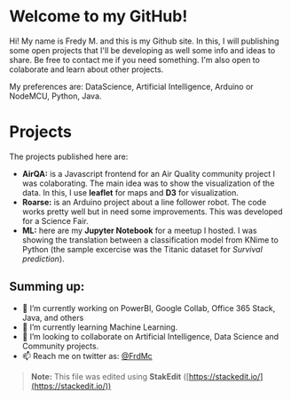 # Welcome to my GitHub!

Hi! My name is Fredy M. and this is my Github site. In this, I will publishing some open projects that I'll be developing as well some info and ideas to share. Be free to contact me if you need something. I'm also open to colaborate and learn about other projects.

My preferences are: DataScience, Artificial Intelligence, Arduino or NodeMCU, Python, Java. 

# Projects

The projects published here are: 
- **AirQA:** is a Javascript frontend for an Air Quality community project I was colaborating. The main idea was to show the visualization of the data. In this, I use **leaflet** for maps and **D3** for visualization.
- **Roarse:** is an Arduino project about a line follower robot. The code works pretty well but in need some improvements. This was developed for a Science Fair.
- **ML:** here are my **Jupyter Notebook** for a meetup I hosted. I was showing the translation between a classification model from KNime to Python (the sample excercise was the Titanic dataset for *Survival prediction*).   

## Summing up: ##

- 🔭 I’m currently working on PowerBI, Google Collab, Office 365 Stack, Java, and others
- 🌱 I’m currently learning Machine Learning.
- 👯 I’m looking to collaborate on Artificial Intelligence, Data Science and Community projects.
- 📫 Reach me on twitter as: [@FrdMc](https://twitter.com/frdmc) 

> **Note:** This file was edited using **StakEdit** ([https://stackedit.io/](https://stackedit.io/))
